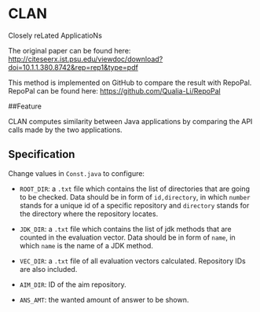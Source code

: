 # CLAN

Closely reLated ApplicatioNs

The original paper can be found here:
http://citeseerx.ist.psu.edu/viewdoc/download?doi=10.1.1.380.8742&rep=rep1&type=pdf

This method is implemented on GitHub to compare the result with RepoPal. RepoPal can be found here: https://github.com/Qualia-Li/RepoPal

##Feature

CLAN computes similarity between Java applications by comparing the API calls made by the two applications.

## Specification

Change values in `Const.java` to configure:

- `ROOT_DIR`: a `.txt` file which contains the list of directories that are going to be checked. Data should be in form of `id,directory`, in which `number` stands for a unique id of a specific repository and `directory` stands for the directory where the repository locates.

- `JDK_DIR`: a `.txt` file which contains the list of jdk methods that are counted in the evaluation vector. Data should be in form of `name`, in which `name` is the name of a JDK method.

- `VEC_DIR`: a `.txt` file of all evaluation vectors calculated. Repository IDs are also included.

- `AIM_DIR`: ID of the aim repository.

- `ANS_AMT`: the wanted amount of answer to be shown.
